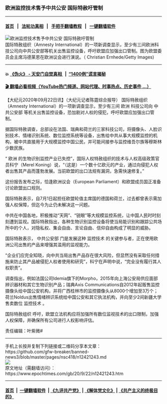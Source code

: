 ### 欧洲监控技术售予中共公安 国际特赦吁管制
------------------------

#### [首页](https://github.com/gfw-breaker/banned-news3/blob/master/README.md) &nbsp;&nbsp;|&nbsp;&nbsp; [法轮功真相](https://github.com/begood0513/basic/blob/master/README.md)  &nbsp;&nbsp;|&nbsp;&nbsp; [手把手翻墙教程](https://github.com/gfw-breaker/guides/wiki)  &nbsp;&nbsp;|&nbsp;&nbsp; [一键翻墙软件](https://github.com/gfw-breaker/nogfw/blob/master/README.md)  



<div><img alt="欧洲监控技术售予中共公安 国际特赦吁管制" class="attachment-djy_600_400 size-djy_600_400 wp-post-image" src="https://i.epochtimes.com/assets/uploads/2020/09/GettyImages-1228544781-600x400.jpg"/>
<div class="caption">
 国际特赦组织（Amnesty International）的一项新调查显示，至少有三间欧洲科技公司向中共公安部等机关出售监控设备，呼吁欧盟应加强出口管制。图为欧盟委员会主席冯德莱恩在欧洲议会进行演说。（ Christian Ernhede/Getty Images)
</div></div><hr/>

#### 💥 [《伪火》 - 天安门自焚真相 ](http://158.247.195.190:10000/videos/blog/weihuo.html)&nbsp; |&nbsp; [“1400例”谎言揭秘  ](http://158.247.195.190:10000/videos/blog/jiexi1400.html)

#### [ 🎬  翻墙必看视频（YouTube热门频道、网站代理、时事热点、历史事件 ...）](https://github.com/gfw-breaker/links/blob/master/banned.md)

<div><p>
 【大纪元2020年09月22日讯】（大纪元记者陈霆综合报导）
 <ok href="https://www.epochtimes.com/gb/tag/%E5%9B%BD%E9%99%85%E7%89%B9%E8%B5%A6%E7%BB%84%E7%BB%87.html">
  国际特赦组织
 </ok>
 （Amnesty International）的一项新调查显示，至少有三间
 <ok href="https://www.epochtimes.com/gb/tag/%E6%AC%A7%E6%B4%B2.html">
  欧洲
 </ok>
 科技公司向
 <ok href="https://www.epochtimes.com/gb/tag/%E4%B8%AD%E5%85%B1%E5%85%AC%E5%AE%89%E9%83%A8.html">
  中共公安部
 </ok>
 等机关出售监控设备，恐加剧对人权的侵犯，呼吁欧盟应加强出口管制。
</p>
<p>
 据国际特赦调查，总部设在法国、瑞典和荷兰的三家科技公司，将摄像头、人脸识别技术、情绪识别系统、数位监控系统等设备，出售给中共从事大规模监控的机构，被中共直接用于大规模监控中国公民，并可能间接参与监控维吾尔族等穆斯林少数民族。
</p>
<p>
 “
 <ok href="https://www.epochtimes.com/gb/tag/%E6%AC%A7%E6%B4%B2.html">
  欧洲
 </ok>
 的生物识别监控产业已失控”，国际人权特赦组织的技术与人权高级政策官员科宁（Merel Koning）说，“（这是）一个数十亿欧元的产业，通过向侵犯人权者出售其产品而蓬勃发展。当前欧盟的出口法规有漏洞，急需快速修复。”
</p>
<p>
 这份报告发布之际，恰逢欧洲议会（European Parliament）和欧盟成员国正准备讨论欧盟出口规则。
</p>
<p>
 国际特赦表示，自7月1日起担任欧盟轮值主席国的德国和荷兰，过去都曾表示需加强人权保障，但迄今为止仍未解决这一问题。
</p>
<p>
 中共在中国各地，积极推动“天网”、“锐眼”等大规模监控系统，让中国人民时时刻刻遭到监视。国际特赦指出，各种生物识别监控设备将使当局能识别和跟踪公共场所中的个人，对隐私权、集会自由、言论自由、信仰自由构成了明显的威胁。
</p>
<p>
 国际特赦表示，
 <ok href="https://www.epochtimes.com/gb/tag/%E4%B8%AD%E5%85%B1%E5%85%AC%E5%AE%89%E9%83%A8.html">
  中共公安部
 </ok>
 门是发展这种
 <ok href="https://www.epochtimes.com/gb/tag/%E7%9B%91%E6%8E%A7%E6%8A%80%E6%9C%AF.html">
  监控技术
 </ok>
 的关键参与者，正在使用欧洲公司出售的产品来增强其滥用的监视能力。
</p>
<p>
 “企业们应完全知晓，向中共当局出售产品存在很大风险，但显然没有采取任何措施来防止其产品被侵犯人权者使用和研究”，科宁在声明中说，“完全没有履行其人权职责”。
</p>
<p>
 调查指出，例如法国公司Idemia旗下的Morpho，2015年向上海公安局供应面部辨识器材和其它生物识别产品；瑞典Axis Communications自2012年起贩售监控摄像头给中国公安机构，并将广西桂林市的监控摄像头从8000个增加至3万个；荷兰Noldus出售情绪辨识系统给中国公安和其它执法机构，并向至少2间新疆大学售卖数位
 <ok href="https://www.epochtimes.com/gb/tag/%E7%9B%91%E6%8E%A7%E6%8A%80%E6%9C%AF.html">
  监控技术
 </ok>
 。
</p>
<p>
 <ok href="https://www.epochtimes.com/gb/tag/%E5%9B%BD%E9%99%85%E7%89%B9%E8%B5%A6%E7%BB%84%E7%BB%87.html">
  国际特赦组织
 </ok>
 呼吁，欧盟立法机构应将加强所有数位监视技术的出口限制，加强人权保障，并确保所有公司进行人权影响评估。
</p>
<p>
 责任编辑：叶紫微#
</p>
</div>
<hr/>
手机上长按并复制下列链接或二维码分享本文章：<br/>
https://github.com/gfw-breaker/banned-news3/blob/master/pages/nsc418/n12421243.md <br/>
<a href='https://github.com/gfw-breaker/banned-news3/blob/master/pages/nsc418/n12421243.md'><img src='https://github.com/gfw-breaker/banned-news3/blob/master/pages/nsc418/n12421243.md.png'/></a> <br/>
原文地址（需翻墙访问）：https://www.epochtimes.com/gb/20/9/22/n12421243.htm


------------------------
#### [首页](https://github.com/gfw-breaker/banned-news3/blob/master/README.md) &nbsp;|&nbsp; [一键翻墙软件](https://github.com/gfw-breaker/nogfw/blob/master/README.md) &nbsp;| [《九评共产党》](https://github.com/gfw-breaker/9ping.md/blob/master/README.md#九评之一评共产党是什么) | [《解体党文化》](https://github.com/gfw-breaker/jtdwh.md/blob/master/README.md) | [《共产主义的终极目的》](https://github.com/gfw-breaker/gczydzjmd.md/blob/master/README.md)


<img src='http://gfw-breaker.win/banned-news3/pages/nsc418/n12421243.md' width='0px' height='0px'/>